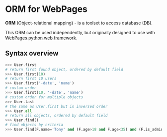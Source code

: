 ORM for WebPages
===

**ORM** (Object-relational mapping) - is a toolset to access database (DB).

This ORM can be used independently, but originally designed to use with [WebPages python web framework](https://github.com/webpages/webpages).


Syntax overview
---

```python
>>> User.first
# return first found object, ordered by default field
>>> User.first(10)
# return first 10 users
>>> User.first('-date', 'name')
# custom order
>>> User.first(10, '-date', 'name')
# custom order for multiple objects
>>> User.last
# the same as User.first but in inversed order
>>> User.all
# return all objects, ordered by default field
>>> User.find()
# find objects by criteria
>>> User.find(F.name='Tony' and (F.age>18 and F.age<35) and (F.is_admin=True or F.role.name.in('admin', 'nmanager')))
```
